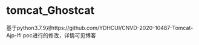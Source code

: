 # tomcat_Ghostcat
基于python3.7.9对https://github.com/YDHCUI/CNVD-2020-10487-Tomcat-Ajp-lfi poc进行的修改，详情可见博客
